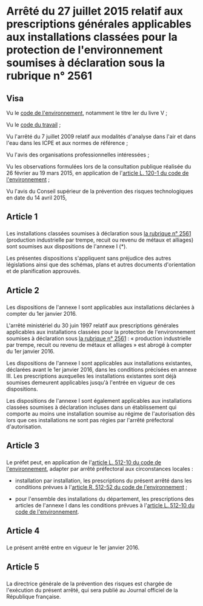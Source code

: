 # Arrêté du 27 juillet 2015 relatif aux prescriptions générales applicables aux installations classées pour la protection de l'environnement soumises à déclaration sous la rubrique n° 2561

## Visa

Vu le [code de l'environnement](https://www.legifrance.gouv.fr/affichCode.do?cidTexte=LEGITEXT000006074220&dateTexte=29990101&categorieLien=cid), notamment le titre Ier du livre V ;

Vu le [code du travail](https://www.legifrance.gouv.fr/affichCode.do?cidTexte=LEGITEXT000006072050&dateTexte=29990101&categorieLien=cid) ;

Vu l'arrêté du 7 juillet 2009 relatif aux modalités d'analyse dans l'air et dans l'eau dans les ICPE et aux normes de référence ;

Vu l'avis des organisations professionnelles intéressées ;

Vu les observations formulées lors de la consultation publique réalisée du 26 février au 19 mars 2015, en application de l'[article L. 120-1 du code de l'environnement](https://www.legifrance.gouv.fr/affichCodeArticle.do?cidTexte=LEGITEXT000006074220&idArticle=LEGIARTI000022484420&dateTexte=29990101&categorieLien=cid) ;

Vu l'avis du Conseil supérieur de la prévention des risques technologiques en date du 14 avril 2015,

## Article 1

### 

Les installations classées soumises à déclaration sous [la rubrique n° 2561](https://aida.ineris.fr/consultation_document/10673) (production industrielle par trempe, recuit ou revenu de métaux et alliages) sont soumises aux dispositions de l'annexe I (*).

Les présentes dispositions s'appliquent sans préjudice des autres législations ainsi que des schémas, plans et autres documents d'orientation et de planification approuvés.

## Article 2

### 

Les dispositions de l'annexe I sont applicables aux installations déclarées à compter du 1er janvier 2016.

L'arrêté ministériel du 30 juin 1997 relatif aux prescriptions générales applicables aux installations classées pour la protection de l'environnement soumises à déclaration sous [la rubrique n° 2561](https://aida.ineris.fr/consultation_document/10673) : « production industrielle par trempe, recuit ou revenu de métaux et alliages » est abrogé à compter du 1er janvier 2016.

Les dispositions de l'annexe I sont applicables aux installations existantes, déclarées avant le 1er janvier 2016, dans les conditions précisées en annexe III. Les prescriptions auxquelles les installations existantes sont déjà soumises demeurent applicables jusqu'à l'entrée en vigueur de ces dispositions.

Les dispositions de l'annexe I sont également applicables aux installations classées soumises à déclaration incluses dans un établissement qui comporte au moins une installation soumise au régime de l'autorisation dès lors que ces installations ne sont pas régies par l'arrêté préfectoral d'autorisation.

## Article 3

### 

Le préfet peut, en application de l'[article L. 512-10 du code de l'environnement](https://www.legifrance.gouv.fr/affichCodeArticle.do?cidTexte=LEGITEXT000006074220&idArticle=LEGIARTI000006834244&dateTexte=&categorieLien=cid), adapter par arrêté préfectoral aux circonstances locales :

- installation par installation, les prescriptions du présent arrêté dans les conditions prévues à l'[article R. 512-52 du code de l'environnement](https://www.legifrance.gouv.fr/affichCodeArticle.do?cidTexte=LEGITEXT000006074220&idArticle=LEGIARTI000006838729&dateTexte=&categorieLien=cid) ;

- pour l'ensemble des installations du département, les prescriptions des articles de l'annexe I dans les conditions prévues à l'[article L. 512-10 du code de l'environnement](https://www.legifrance.gouv.fr/affichCodeArticle.do?cidTexte=LEGITEXT000006074220&idArticle=LEGIARTI000006834244&dateTexte=&categorieLien=cid).

## Article 4

### 

Le présent arrêté entre en vigueur le 1er janvier 2016.

## Article 5

### 

La directrice générale de la prévention des risques est chargée de l'exécution du présent arrêté, qui sera publié au Journal officiel de la République française.